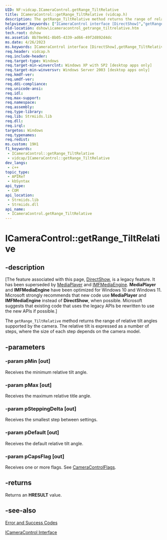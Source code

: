 ```yaml
---
UID: NF:vidcap.ICameraControl.getRange_TiltRelative
title: ICameraControl::getRange_TiltRelative (vidcap.h)
description: The getRange_TiltRelative method returns the range of relative tilt angles supported by the camera. The relative tilt is expressed as a number of steps, where the size of each step depends on the camera model.
helpviewer_keywords: ["ICameraControl interface [DirectShow]","getRange_TiltRelative method","ICameraControl.getRange_TiltRelative","ICameraControl::getRange_TiltRelative","ICameraControlgetRange_TiltRelative","dshow.icameracontrol_getrange_tiltrelative","getRange_TiltRelative","getRange_TiltRelative method [DirectShow]","getRange_TiltRelative method [DirectShow]","ICameraControl interface","vidcap/ICameraControl::getRange_TiltRelative"]
old-location: dshow\icameracontrol_getrange_tiltrelative.htm
tech.root: dshow
ms.assetid: 8b78e961-8b05-4339-ad66-49f2d892d4dc
ms.date: 4/26/2023
ms.keywords: ICameraControl interface [DirectShow],getRange_TiltRelative method, ICameraControl.getRange_TiltRelative, ICameraControl::getRange_TiltRelative, ICameraControlgetRange_TiltRelative, dshow.icameracontrol_getrange_tiltrelative, getRange_TiltRelative, getRange_TiltRelative method [DirectShow], getRange_TiltRelative method [DirectShow],ICameraControl interface, vidcap/ICameraControl::getRange_TiltRelative
req.header: vidcap.h
req.include-header: 
req.target-type: Windows
req.target-min-winverclnt: Windows XP with SP2 [desktop apps only]
req.target-min-winversvr: Windows Server 2003 [desktop apps only]
req.kmdf-ver: 
req.umdf-ver: 
req.ddi-compliance: 
req.unicode-ansi: 
req.idl: 
req.max-support: 
req.namespace: 
req.assembly: 
req.type-library: 
req.lib: Strmiids.lib
req.dll: 
req.irql: 
targetos: Windows
req.typenames: 
req.redist: 
ms.custom: 19H1
f1_keywords:
 - ICameraControl::getRange_TiltRelative
 - vidcap/ICameraControl::getRange_TiltRelative
dev_langs:
 - c++
topic_type:
 - APIRef
 - kbSyntax
api_type:
 - COM
api_location:
 - Strmiids.lib
 - Strmiids.dll
api_name:
 - ICameraControl.getRange_TiltRelative
---
```


# ICameraControl::getRange_TiltRelative


## -description

\[The feature associated with this page, [DirectShow](/windows/win32/directshow/directshow), is a legacy feature. It has been superseded by [MediaPlayer](/uwp/api/Windows.Media.Playback.MediaPlayer) and [IMFMediaEngine](/windows/win32/api/mfmediaengine/nn-mfmediaengine-imfmediaengine). **MediaPlayer** and **IMFMediaEngine** have been optimized for Windows 10 and Windows 11. Microsoft strongly recommends that new code use **MediaPlayer** and **IMFMediaEngine** instead of **DirectShow**, when possible. Microsoft suggests that existing code that uses the legacy APIs be rewritten to use the new APIs if possible.\]

The <code>getRange_TiltRelative</code> method returns the range of relative tilt angles supported by the camera. The relative tilt is expressed as a number of steps, where the size of each step depends on the camera model.

## -parameters

### -param pMin [out]

Receives the minimum relative tilt angle.

### -param pMax [out]

Receives the maximum relative title angle.

### -param pSteppingDelta [out]

Receives the smallest step between settings.

### -param pDefault [out]

Receives the default relative tilt angle.

### -param pCapsFlag [out]

Receives one or more flags. See <a href="/windows/win32/api/strmif/ne-strmif-cameracontrolflags">CameraControlFlags</a>.

## -returns

Returns an <b>HRESULT</b> value.

## -see-also

<a href="/windows/desktop/DirectShow/error-and-success-codes">Error and Success Codes</a>



<a href="/windows/desktop/api/vidcap/nn-vidcap-icameracontrol">ICameraControl Interface</a>